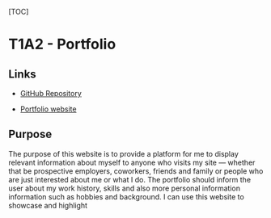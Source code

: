 [TOC]



# T1A2 - Portfolio



## Links

- [GitHub Repository](https://github.com/Ryuukishi/rc.github.io)

- [Portfolio website](https://ryuukishi.github.io/rc.github.io/)

  

## Purpose

The purpose of this website is to provide a platform for me to display relevant information about myself to anyone who visits my site — whether that be prospective employers, coworkers, friends and family or people who are just interested about me or what I do. The portfolio should inform the user about my work history, skills and also more personal information information such as hobbies and background. I can use this website to showcase and highlight 	



